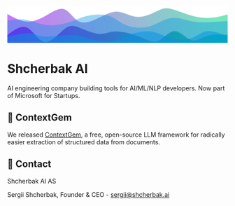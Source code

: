 ![Shcherbak AI](../assets/shcherbak_ai_github_banner.png)

# Shcherbak AI

AI engineering company building tools for AI/ML/NLP developers. Now part of Microsoft for Startups.

## 💎 ContextGem

We released [ContextGem](https://github.com/shcherbak-ai/contextgem), a free, open-source LLM framework for radically easier extraction of structured data from documents.

## 📨 Contact

Shcherbak AI AS

Sergii Shcherbak, Founder & CEO - sergii@shcherbak.ai